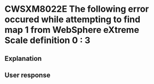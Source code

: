 # CWSXM8022E The following error occured while attempting to find map 1 from WebSphere eXtreme Scale definition 0 : 3

## Explanation

## User response